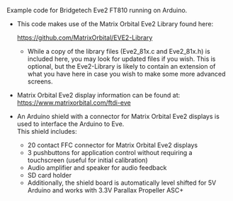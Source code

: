 Example code for Bridgetech Eve2 FT810 running on Arduino.

- This code makes use of the Matrix Orbital Eve2 Library found here: 

  https://github.com/MatrixOrbital/EVE2-Library

  - While a copy of the library files (Eve2_81x.c and Eve2_81x.h) is included here, you may look for updated
    files if you wish.  This is optional, but the Eve2-Library is likely to contain an extension of what you
    have here in case you wish to make some more advanced screens.

- Matrix Orbital Eve2 display information can be found at: https://www.matrixorbital.com/ftdi-eve

- An Arduino shield with a connector for Matrix Orbital Eve2 displays is used to interface the Arduino to Eve.  
  This shield includes:
  - 20 contact FFC connector for Matrix Orbital Eve2 displays
  - 3 pushbuttons for application control without requiring a touchscreen (useful for initial calibration)
  - Audio amplifier and speaker for audio feedback
  - SD card holder
  - Additionally, the shield board is automatically level shifted for 5V Arduino and works with 3.3V Parallax Propeller ASC+ 